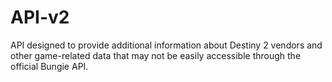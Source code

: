# API-v2

API designed to provide additional information about Destiny 2 vendors and other game-related data that may not be easily accessible through the official Bungie API.
